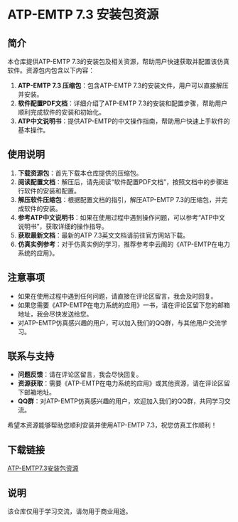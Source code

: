 # ATP-EMTP 7.3 安装包资源

## 简介
本仓库提供ATP-EMTP 7.3的安装包及相关资源，帮助用户快速获取并配置该仿真软件。资源包内包含以下内容：

1. **ATP-EMTP 7.3 压缩包**：包含ATP-EMTP 7.3的安装文件，用户可以直接解压并安装。
2. **软件配置PDF文档**：详细介绍了ATP-EMTP 7.3的安装和配置步骤，帮助用户顺利完成软件的安装和初始化。
3. **ATP中文说明书**：提供ATP-EMTP的中文操作指南，帮助用户快速上手软件的基本操作。

## 使用说明
1. **下载资源包**：首先下载本仓库提供的压缩包。
2. **阅读配置文档**：解压后，请先阅读“软件配置PDF文档”，按照文档中的步骤进行软件的安装和配置。
3. **解压软件压缩包**：根据配置文档的指引，解压ATP-EMTP 7.3的压缩包，并完成软件的安装。
4. **参考ATP中文说明书**：如果在使用过程中遇到操作问题，可以参考“ATP中文说明书”，获取详细的操作指导。
5. **获取最新文档**：最新的ATP 7.3英文文档请前往官方网站下载。
6. **仿真实例参考**：对于仿真实例的学习，推荐参考李云阁的《ATP-EMTP在电力系统的应用》。

## 注意事项
- 如果在使用过程中遇到任何问题，请直接在评论区留言，我会及时回复。
- 如果您需要《ATP-EMTP在电力系统的应用》一书，请在评论区留下您的邮箱地址，我会尽快发送给您。
- 对ATP-EMTP仿真感兴趣的用户，可以加入我们的QQ群，与其他用户交流学习。

## 联系与支持
- **问题反馈**：请在评论区留言，我会尽快回复。
- **资源获取**：需要《ATP-EMTP在电力系统的应用》或其他资源，请在评论区留下邮箱地址。
- **QQ群**：对ATP-EMTP仿真感兴趣的用户，欢迎加入我们的QQ群，共同学习交流。

希望本资源能够帮助您顺利安装并使用ATP-EMTP 7.3，祝您仿真工作顺利！

## 下载链接
[ATP-EMTP7.3安装包资源](https://pan.quark.cn/s/83974d391dce)

## 说明

该仓库仅用于学习交流，请勿用于商业用途。
